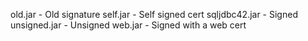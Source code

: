 old.jar       - Old signature
self.jar      - Self signed cert
sqljdbc42.jar - Signed
unsigned.jar  - Unsigned
web.jar       - Signed with a web cert
